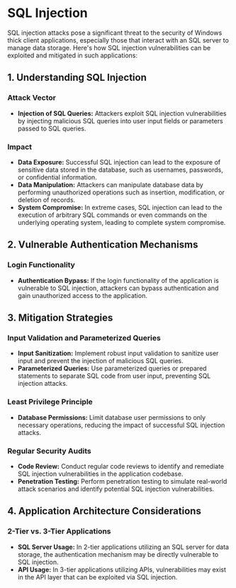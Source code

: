 # **SQL Injection**

SQL injection attacks pose a significant threat to the security of Windows thick client applications, especially those that interact with an SQL server to manage data storage. Here's how SQL injection vulnerabilities can be exploited and mitigated in such applications:

## **1. Understanding SQL Injection**

### **Attack Vector**
- **Injection of SQL Queries:** Attackers exploit SQL injection vulnerabilities by injecting malicious SQL queries into user input fields or parameters passed to SQL queries.

### **Impact**
- **Data Exposure:** Successful SQL injection can lead to the exposure of sensitive data stored in the database, such as usernames, passwords, or confidential information.
- **Data Manipulation:** Attackers can manipulate database data by performing unauthorized operations such as insertion, modification, or deletion of records.
- **System Compromise:** In extreme cases, SQL injection can lead to the execution of arbitrary SQL commands or even commands on the underlying operating system, leading to complete system compromise.

## **2. Vulnerable Authentication Mechanisms**

### **Login Functionality**
- **Authentication Bypass:** If the login functionality of the application is vulnerable to SQL injection, attackers can bypass authentication and gain unauthorized access to the application.

## **3. Mitigation Strategies**

### **Input Validation and Parameterized Queries**
- **Input Sanitization:** Implement robust input validation to sanitize user input and prevent the injection of malicious SQL queries.
- **Parameterized Queries:** Use parameterized queries or prepared statements to separate SQL code from user input, preventing SQL injection attacks.

### **Least Privilege Principle**
- **Database Permissions:** Limit database user permissions to only necessary operations, reducing the impact of successful SQL injection attacks.

### **Regular Security Audits**
- **Code Review:** Conduct regular code reviews to identify and remediate SQL injection vulnerabilities in the application codebase.
- **Penetration Testing:** Perform penetration testing to simulate real-world attack scenarios and identify potential SQL injection vulnerabilities.

## **4. Application Architecture Considerations**

### **2-Tier vs. 3-Tier Applications**
- **SQL Server Usage:** In 2-tier applications utilizing an SQL server for data storage, the authentication mechanism may be directly vulnerable to SQL injection.
- **API Usage:** In 3-tier applications utilizing APIs, vulnerabilities may exist in the API layer that can be exploited via SQL injection.
